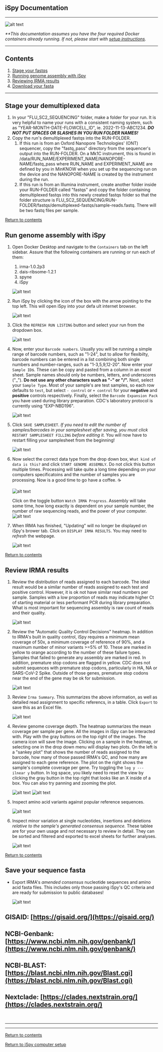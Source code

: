 ## iSpy Documentation

<hr>

![alt text](./images/irma-spy.jpg)

 _**This documentation assumes you have the four required Docker containers already running. If not, please start with [setup instructions](./README.md)._

<hr>

## Contents
1. [Stage your fastqs](#stage-your-demultiplexed-data)
2. [Running genome assembly with iSpy](#run-genome-assembly-with-irma-spy)
3. [Reviewing IRMA results](#review-irma-results)
4. [Download your fasta](#save-your-sequence-fasta)

<hr>

## Stage your demultiplexed data
1. In your "FLU_SC2_SEQUENCING" folder, make a folder for your run. It is very helpful to name your runs with a consistent naming system, such as "YEAR-MONTH-DATE-FLOWCELL_ID", ie. 2022-11-13-ABC1234. **_DO NOT PUT SPACES OR SLASHES IN YOU RUN FOLDER NAMES!_**
2. Copy the run's demultiplexed fastqs into the RUN-FOLDER.
    1. If this run is from an Oxford Nanopore Technologies' (ONT) sequencer, copy the "fastq_pass" directory from the sequencer's output into the RUN-FOLDER. On a Mk1C instrument, this is found in /data/RUN_NAME/EXPERIMENT_NAME/NANOPORE-NAME/fastq_pass where RUN_NAME and EXPERIMENT_NAME are defined by you in MinKNOW when you set up the sequencing run on the device and the NANOPORE-NAME is created by the instrument during the run.
    2. If this run is from an Illumina instrument, create another folder inside your RUN-FOLDER called "fastqs" and copy the folder containing demultiplexed fastqs into this newly created fastqs folder so that the folder structure is FLU_SC2_SEQUENCING/RUN-FOLDER/fastqs/demultiplexed-fastqs/sample-reads.fastq. There will be two fastq files per sample.

[Return to contents](#contents)

## Run genome assembly with iSpy
1. Open Docker Desktop and navigate to the `Containers` tab on the left sidebar. Assure that the following containers are running or run each of them:
    1. irma-1.0.2p3
    2. dais-ribsome-1.2.1
    3. spyne
    4. iSpy
    
    ![alt text](./images/dockerdesktop_run_containers.png)
2. Run iSpy by clicking the icon of the box with the arrow pointing to the top left. This will open iSpy into your defa ult internet browser.

    ![alt text](./images/dockerdesktop_launch_irmaspy.png)
3. Click the `REFRESH RUN LISTING` button and select your run from  the dropdown box.

    ![alt text](./images/spy-selectRun.png)

4. Now, enter your `Barcode numbers`. Usually you will be running a simple range of barcode numbers, such as "1-24", but to allow for flexibilty, barcode numbers can be entered in a list combining both single numbers and number-ranges, such as "1-3,5,9,12-20". Now enter your `Sample ID`s. These can be copy and pasted from a column in an excel sheet. Sample names should only be numbers, letters, and underscores ("_"). **Do not use any other characters such as "-" or "/".** Next, select your `Sample Type`. Most of your sample's are test samples, so each row defaults to `test`, but select `- control` or `+ control` for your **negative** and **positive** controls respectively. Finally, select the `Barcode Expansion Pack` you have used during library preparation. CDC's laboratory protocol is currently using "EXP-NBD196".

    ![alt text](./images/spy-fillSampleSheet.png)

5. Click `SAVE SAMPLESHEET`. _If you need to edit the number of samples/barcodes in your samplesheet after saving, you must click_ `RESTART SAMPLESHEET FILLING` _before editing it._ You will now have to restart filling your samplesheet from the beginning!

    ![alt text](./images/spy-saveSamplesheet.png)

6. Now select the correct data type from the drop down box, `What kind of data is this?` and click `START GENOME ASSEMBLY`. Do not click this button multiple times. Processing will take quite a long time depending on your computers specificatoins and the number of samples you are processing. Now is a good time to go have a coffee. :coffee:

    ![alt text](./images/spy-selectDataType.png)

    Click on the toggle button `Watch IRMA Progress`. Assembly will take some time, how long exactly is dependent on your sample number, the number of raw sequencing reads, and the power of your computer.
    ![alt text](./images/spy-IRMAprogess.png)

7. When IRMA has finished, "Updating" will no longer be displayed on iSpy's brower tab. Click on `DISPLAY IRMA RESULTS`. You may need to _refresh_ the webpage.

    ![alt text](./images/spy-displayResults.png)

[Return to contents](#contents)

## Review IRMA results

1. Review the distribution of reads assigned to each barcode. The ideal result would be a similar number of reads assigned to each test and positive control. However, it is ok not have similar read numbers per sample. Samples with a low proportion of reads may indicate higher Ct of starting material or less performant PCR during library preparation. What is most important for sequencing assembly is raw count of reads and their quality.

    ![alt text](./images/spy-barcodeDistribution.png)

2. Review the "Automatic Quality Control Decisions" heatmap. In addition to IRMA's built in quality control, iSpy requires a minimum mean coverage of 50x, a minimum coverage of reference of 90%, and a maximum number of minor variants >=5% of 10. These are marked in yellow to orange according to the number of these failure types. Samples that failed to generate any assembly are marked in red. In addition, premature stop codons are flagged in yellow. CDC does not submit sequences with premature stop codons, particularly in HA, NA or SARS-CoV-2 Spike. Outside of those genes, premature stop codons near the end of the gene may be ok for submission.

    ![alt text](./images/spy-qc_heatmap.png)

3. Review `Irma Summary`. This summarizes the above information, as well as detailed read assignment to specific referencs, in a table. Click `Export` to save this as an Excel file.

    ![alt text](./images/spy-IRMAsummary.png)

4. Review genome coverage depth. The heatmap summarizes the mean coverage per sample per gene. All the images in iSpy can be interacted with. Play with the gray buttons on the top right of the images. The camera icon will save the image. Clicking on a sample in the heatmap, or selecting one in the drop down menu will display two plots. On the left is a "sankey plot" that shows the number of reads assigned to the barcode, how many of those passed IRMA's QC, and how many are assigned to each gene reference. The plot on the right shows the sample's complete coverage per gene. Try toggling the `log y --- ilnear y` button. In log space, you likely need to reset the view by clicking the gray button in the top right that looks like an X inside of a box. You can also try panning and zooming the plot.

    ![alt text](./images/spy-coverage1.png)
    ![alt text](./images/spy-coverage2.png)

5. Inspect amino acid variants against popular reference sequences.

    ![alt text](./images/spy-AAvariants.png)

6. Inspect minor variation at single nucleotides, insertions and deletions _relative to the sample's generated consensus sequence._ These tablee are for your own usage and not necessary to review in detail. They can be sorted and filtered and exported to excel sheets for further analyses.

    ![alt text](./images/spy-minorAlleles.png)

[Return to contents](#contents)

## Save your sequence fasta

- Export IRMA's _amended consensus_ nucleotide sequences and amino acid fasta files. This includes only those passing iSpy's QC criteria and are ready for submission to public databases!

    ![alt text](./images/spy-saveFasta.png)

## GISAID: [https://gisaid.org/](https://gisaid.org/)
## NCBI-Genbank: [https://www.ncbi.nlm.nih.gov/genbank/](https://www.ncbi.nlm.nih.gov/genbank/)
## NCBI-BLAST: [https://blast.ncbi.nlm.nih.gov/Blast.cgi](https://blast.ncbi.nlm.nih.gov/Blast.cgi)
## Nextclade: [https://clades.nextstrain.org/](https://clades.nextstrain.org/)

<br>
<hr>
<hr>

[Return to contents](#contents)

[Return to iSpy computer setup](./README.md)
